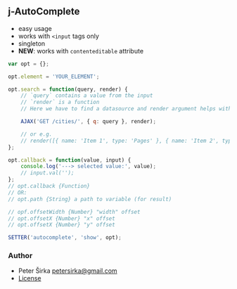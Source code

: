 ## j-AutoComplete

- easy usage
- works with `<input` tags only
- singleton
- __NEW__: works with `contenteditable` attribute

```javascript
var opt = {};

opt.element = 'YOUR_ELEMENT';

opt.search = function(query, render) {
	// `query` contains a value from the input
	// `render` is a function
	// Here we have to find a datasource and render argument helps with rendering HTML

	AJAX('GET /cities/', { q: query }, render);

	// or e.g.
	// render([{ name: 'Item 1', type: 'Pages' }, { name: 'Item 2', type: 'Widgets' }]);
};

opt.callback = function(value, input) {
	console.log('---> selected value:', value);
	// input.val('');
};
// opt.callback {Function}
// OR:
// opt.path {String} a path to variable (for result)

// opf.offsetWidth {Number} "width" offset
// opt.offsetX {Number} "x" offset
// opt.offsetX {Number} "y" offset

SETTER('autocomplete', 'show', opt);
```

### Author

- Peter Širka <petersirka@gmail.com>
- [License](https://www.totaljs.com/license/)
